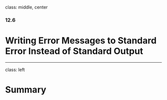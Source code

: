 class: middle, center

### 12.6

# Writing Error Messages to Standard Error Instead of Standard Output

---

class: left

# Summary
